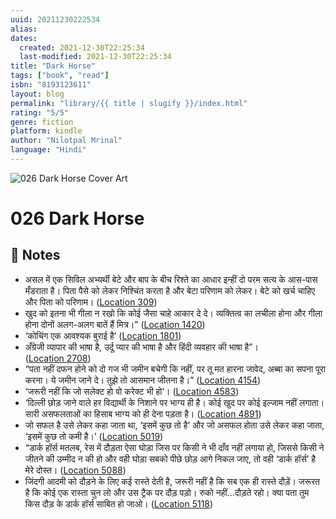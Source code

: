 ```yaml
---
uuid: 20211230222534
alias:
dates:
  created: 2021-12-30T22:25:34
  last-modified: 2021-12-30T22:25:34
title: "Dark Horse"
tags: ["book", "read"]
isbn: "8193123611"
layout: blog
permalink: "library/{{ title | slugify }}/index.html"
rating: "5/5"
genre: fiction
platform: kindle
author: "Nilotpal Mrinal"
language: "Hindi"
---
```


![026 Dark Horse Cover Art](https://m.media-amazon.com/images/I/71wUGzkvZSL._SY160.jpg)

# 026 Dark Horse

## 📝 Notes

- असल में एक सिविल अभ्यर्थी बेटे और बाप के बीच रिश्ते का आधार इन्हीं दो परम सत्य के आस-पास मँडराता है। पिता पैसे को लेकर निश्चिंत करता है और बेटा परिणाम को लेकर। बेटे को खर्च चाहिए और पिता को परिणाम। ([Location 309](https://readwise.io/to_kindle?action=open&asin=B078GDSJD1&location=309))
- खुद को इतना भी गीला न रखो कि कोई जैसा चाहे आकार दे दे। व्यक्तित्व का लचीला होना और गीला होना दोनों अलग-अलग बातें हैं मित्र।” ([Location 1420](https://readwise.io/to_kindle?action=open&asin=B078GDSJD1&location=1420))
- ‘कोचिंग एक आवश्यक बुराई है’ ([Location 1801](https://readwise.io/to_kindle?action=open&asin=B078GDSJD1&location=1801))
- अँग्रेजी व्यापार की भाषा है, उर्दू प्यार की भाषा है और हिंदी व्यवहार की भाषा है”। ([Location 2708](https://readwise.io/to_kindle?action=open&asin=B078GDSJD1&location=2708))
- “पता नहीं दफन होने को दो गज भी जमीन बचेगी कि नहीं, पर तू मत हारना जावेद, अब्बा का सपना पूरा करना। ये जमीन जाने दे। तुझे तो आसमान जीतना है।” ([Location 4154](https://readwise.io/to_kindle?action=open&asin=B078GDSJD1&location=4154))
- ‘जरूरी नहीं कि जो सलेक्ट हो वो करेक्ट भी हो’। ([Location 4583](https://readwise.io/to_kindle?action=open&asin=B078GDSJD1&location=4583))
- ‘दिल्ली छोड़ जाने वाले हर विद्यार्थी के निशाने पर भाग्य ही है। कोई खुद पर कोई इल्जाम नहीं लगाता। सारी असफलताओं का हिसाब भाग्य को ही देना पड़ता है। ([Location 4891](https://readwise.io/to_kindle?action=open&asin=B078GDSJD1&location=4891))
- जो सफल है उसे लेकर कहा जाता था, ‘इसमें कुछ तो है’ और जो असफल होता उसे लेकर कहा जाता, ‘इसमें कुछ तो कमी है।’ ([Location 5019](https://readwise.io/to_kindle?action=open&asin=B078GDSJD1&location=5019))
- “डार्क हॉर्स मतलब, रेस में दौड़ता ऐसा घोड़ा जिस पर किसी ने भी दाँव नहीं लगाया हो, जिससे किसी ने जीतने की उम्मीद न की हो और वही घोड़ा सबको पीछे छोड़ आगे निकल जाए, तो वही ‘डार्क हॉर्स’ है मेरे दोस्त। ([Location 5088](https://readwise.io/to_kindle?action=open&asin=B078GDSJD1&location=5088))
- जिंदगी आदमी को दौड़ने के लिए कई रास्ते देती है, जरूरी नहीं है कि सब एक ही रास्ते दौड़ें। जरूरत है कि कोई एक रास्ता चुन लो और उस ट्रैक पर दौड़ पड़ो। रुको नहीं...दौड़ते रहो। क्या पता तुम किस दौड़ के डार्क हॉर्स साबित हो जाओ। ([Location 5118](https://readwise.io/to_kindle?action=open&asin=B078GDSJD1&location=5118))
